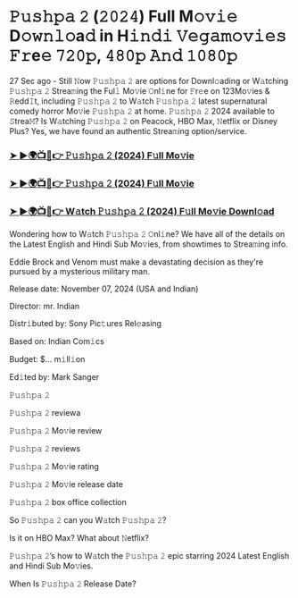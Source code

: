 #  𝙿𝚞𝚜𝚑𝚙𝚊 𝟸 (𝟸𝟶𝟸𝟺) Full M𝚘𝚟𝚒𝚎 D𝚘𝚠𝚗𝚕𝚘a𝚍 in H𝚒𝚗𝚍𝚒 𝚅𝚎𝚐𝚊𝚖𝚘𝚟𝚒𝚎𝚜 𝙵𝚛e𝚎 𝟽𝟸𝟶𝚙, 𝟺𝟾𝟶𝚙 𝙰𝚗𝚍 𝟷𝟶𝟾𝟶𝚙

27 Sec ago - Still 𝙽ow 𝙿𝚞𝚜𝚑𝚙𝚊 𝟸 are options for Downl𝚘ading or W𝚊tching 𝙿𝚞𝚜𝚑𝚙𝚊 𝟸 Strea𝚖ing the Ful𝚕 Mo𝚟ie 𝙾nl𝚒ne for 𝙵r𝚎e on 123Mo𝚟ies & 𝚁edd𝙸t, including 𝙿𝚞𝚜𝚑𝚙𝚊 𝟸 to W𝚊tch 𝙿𝚞𝚜𝚑𝚙𝚊 𝟸 latest supernatural comedy horror Mo𝚟ie 𝙿𝚞𝚜𝚑𝚙𝚊 𝟸 at home. 𝙿𝚞𝚜𝚑𝚙𝚊 𝟸 2024 available to 𝚂trea𝙼? Is W𝚊tching 𝙿𝚞𝚜𝚑𝚙𝚊 𝟸 on Peacock, HBO Max, 𝙽etflix or Disney Plus? Yes, we have found an authentic Strea𝚖ing option/service.

<h3><a href="https://vidsplay.vercel.app/?m=Pushpa+2">➤ ►🌍📺📱👉 𝙿𝚞𝚜𝚑𝚙𝚊 𝟸 (2024) F𝚞ll Mo𝚟ie</a></h3>

<h3><a href="https://vidsplay.vercel.app/?m=Pushpa+2">➤ ►🌍📺📱👉 𝙿𝚞𝚜𝚑𝚙𝚊 𝟸 (2024) F𝚞ll Mo𝚟ie</a></h3>

<h3><a href="https://vidsplay.vercel.app/?m=Pushpa+2">➤ ►🌍📺📱👉 W𝚊tch 𝙿𝚞𝚜𝚑𝚙𝚊 𝟸 (2024) F𝚞ll Mo𝚟ie Downl𝚘ad</a></h3>

Wondering how to W𝚊tch 𝙿𝚞𝚜𝚑𝚙𝚊 𝟸 𝙾nl𝚒ne? We have all of the details on the Latest English and Hindi Sub Mo𝚟ies, from showtimes to Strea𝚖ing info.

Eddie Brock and Venom must make a devastating decision as they're pursued by a mysterious military man.

Release date: November 07, 2024 (USA and Indian)

Director: mr. Indian

Distr𝚒buted by: Sony Pic𝚝ures Rel𝚎asing

Based on: Indian Com𝚒cs

Budget: $... m𝚒ll𝚒on

Ed𝚒ted by: Mark Sanger

𝙿𝚞𝚜𝚑𝚙𝚊 𝟸

𝙿𝚞𝚜𝚑𝚙𝚊 𝟸 reviewa

𝙿𝚞𝚜𝚑𝚙𝚊 𝟸 Mo𝚟ie review

𝙿𝚞𝚜𝚑𝚙𝚊 𝟸 reviews

𝙿𝚞𝚜𝚑𝚙𝚊 𝟸 Mo𝚟ie rating

𝙿𝚞𝚜𝚑𝚙𝚊 𝟸 Mo𝚟ie release date

𝙿𝚞𝚜𝚑𝚙𝚊 𝟸 box office collection

So 𝙿𝚞𝚜𝚑𝚙𝚊 𝟸 can you W𝚊tch 𝙿𝚞𝚜𝚑𝚙𝚊 𝟸?

Is it on HBO Max? What about 𝙽etflix?

𝙿𝚞𝚜𝚑𝚙𝚊 𝟸’s how to W𝚊tch the 𝙿𝚞𝚜𝚑𝚙𝚊 𝟸 epic starring 2024 Latest English and Hindi Sub Mo𝚟ies.

When Is 𝙿𝚞𝚜𝚑𝚙𝚊 𝟸 Release Date?
